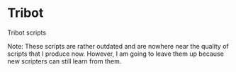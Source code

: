 # Tribot
Tribot scripts

Note: These scripts are rather outdated and are nowhere near the quality of scripts that I produce now. However, I am going to leave them up because new scripters can still learn from them.
